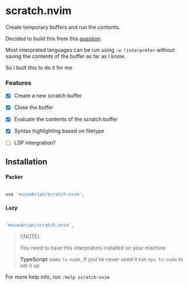 # scratch.nvim

Create temporary buffers and run the contents.

Decided to build this from this [question](https://vi.stackexchange.com/questions/11310/what-is-a-scratch-window)

Most interprated languages can be run using `:w !interpretor` without saving the contents of the buffer as far as I know.

So I built this to do it for me



### Features

- [x] Create a new scratch buffer
- [x] Close the buffer
- [x] Evaluate the contents of the scratch buffer
- [x] Syntax highlighting based on filetype
- [ ] LSP intergration?


## Installation

#### Packer

```lua

use 'musaubrian/scratch.nvim',
```


#### Lazy

```lua

'musaubrian/scratch.nvim',
```

> ![NOTE]
> 
> You need to have this interprators installed on your machine
> 
> **TypeScript** uses `ts-node`, If you've never used it run `npx ts-node` to set it up


For more help info, run `:help scratch-nvim`
